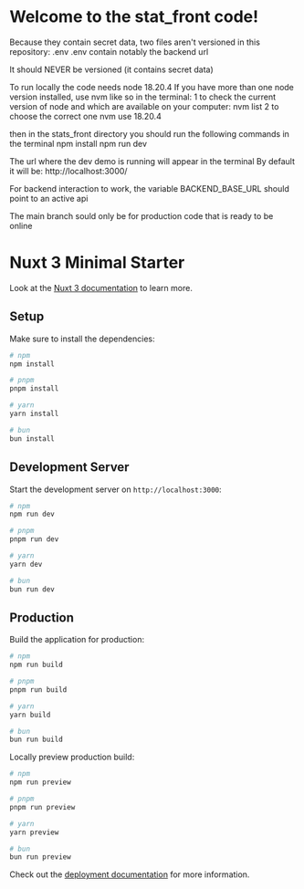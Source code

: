 # Welcome to the stat_front code!

Because they contain secret data, two files aren't versioned in this repository: .env
.env contain notably the backend url

It should NEVER be versioned (it contains secret data)


To run locally the code needs node 18.20.4
If you have more than one node version installed, use nvm like so in the terminal:
1 to check the current version of node and which are available on your computer:
nvm list
2 to choose the correct one 
nvm use 18.20.4

then in the stats_front directory you should run the following commands in the terminal
npm install
npm run dev

The url where the dev demo is running will appear in the terminal
By default it will be: http://localhost:3000/

For backend interaction to work, the variable BACKEND_BASE_URL should point to an active api


The main branch sould only be for production code that is ready to be online



# Nuxt 3 Minimal Starter

Look at the [Nuxt 3 documentation](https://nuxt.com/docs/getting-started/introduction) to learn more.

## Setup

Make sure to install the dependencies:

```bash
# npm
npm install

# pnpm
pnpm install

# yarn
yarn install

# bun
bun install
```

## Development Server

Start the development server on `http://localhost:3000`:

```bash
# npm
npm run dev

# pnpm
pnpm run dev

# yarn
yarn dev

# bun
bun run dev
```

## Production

Build the application for production:

```bash
# npm
npm run build

# pnpm
pnpm run build

# yarn
yarn build

# bun
bun run build
```

Locally preview production build:

```bash
# npm
npm run preview

# pnpm
pnpm run preview

# yarn
yarn preview

# bun
bun run preview
```

Check out the [deployment documentation](https://nuxt.com/docs/getting-started/deployment) for more information.

